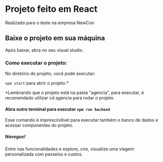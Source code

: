 # Projeto feito em React 

Realizado para o teste na empresa NewCon

## Baixe o projeto em sua máquina

Após baixar, abra no seu visual studio.

### Como executar o projeto:

No diretório do projeto, você pode executar:

`npm start` para abrir o projeto.*

*Lembrando que o projeto está na pasta "agencia", para executar, é recomendado utilizar cd agencia para rodar o projeto.


#### Abra outro terminal para executar `npm run backend` 

Esse comando é imprescindível para executar também o banco de dados e acessar componentes do projeto.

##### Navegue!

Entre nas funcionalidades e explore, crie, visualize uma viagem personalizada com passeios e custos.